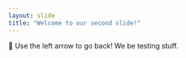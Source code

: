 ```yaml
---
layout: slide
title: "Welcome to our second slide!"
---
```

:partying_face:
Use the left arrow to go back!
We be testing stuff. 
